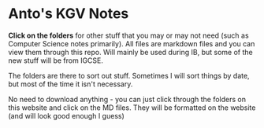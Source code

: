 # Anto's KGV Notes

**Click on the folders** for other stuff that you may or may not need (such as Computer Science notes primarily). All files are markdown files and you can view them through this repo. Will mainly be used during IB, but some of the new stuff will be from IGCSE.

The folders are there to sort out stuff. Sometimes I will sort things by date, but most of the time it isn't necessary.

No need to download anything - you can just click through the folders on this website and click on the MD files. They will be formatted on the website (and will look good enough I guess)
